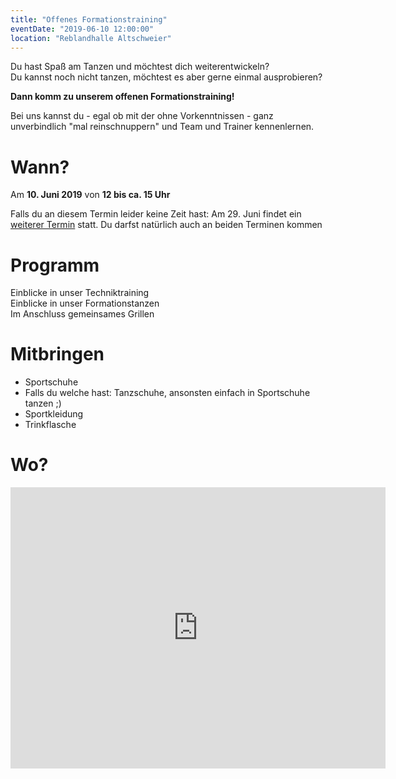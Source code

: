 ```yaml
---
title: "Offenes Formationstraining"
eventDate: "2019-06-10 12:00:00"
location: "Reblandhalle Altschweier"
---
```


Du hast Spaß am Tanzen und möchtest dich weiterentwickeln?  
Du kannst noch nicht tanzen, möchtest es aber gerne einmal ausprobieren?

**Dann komm zu unserem offenen Formationstraining!**

Bei uns kannst du - egal ob mit der ohne Vorkenntnissen - ganz unverbindlich "mal reinschnuppern" und Team und Trainer kennenlernen.

# Wann?

Am **10. Juni 2019** von **12 bis ca. 15 Uhr**

Falls du an diesem Termin leider keine Zeit hast: Am 29. Juni findet ein [weiterer Termin](/events/2019-06-29-offenes-training) statt. Du darfst natürlich auch an beiden Terminen kommen <span class="la la-lg la-smile-o"></span>

# Programm
<span class="la la-lg la-eye"></span> Einblicke in unser Techniktraining  
<span class="la la-lg la-eye"></span> Einblicke in unser Formationstanzen  
<span class="la la-lg la-fire"></span> Im Anschluss gemeinsames Grillen

# Mitbringen
- Sportschuhe
- Falls du welche hast: Tanzschuhe, ansonsten einfach in Sportschuhe tanzen ;)
- Sportkleidung
- Trinkflasche

# Wo?
<iframe src="https://www.google.com/maps/embed?pb=!1m18!1m12!1m3!1d2633.3542168808103!2d8.157885415871775!3d48.698710279272206!2m3!1f0!2f0!3f0!3m2!1i1024!2i768!4f13.1!3m3!1m2!1s0x4797209164fd7c0f%3A0x69ad687f3bbc2d6d!2sReblandhalle+Altschweier!5e0!3m2!1sen!2sde!4v1557047553059!5m2!1sen!2sde" width="600" height="450" frameborder="0" style="border:0" allowfullscreen></iframe>